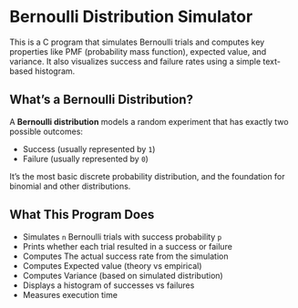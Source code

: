 # Bernoulli Distribution Simulator

This is a C program that simulates Bernoulli trials and computes key properties like PMF (probability mass function), expected value, and variance. It also visualizes success and failure rates using a simple text-based histogram.

## What’s a Bernoulli Distribution?

A **Bernoulli distribution** models a random experiment that has exactly two possible outcomes:
- Success (usually represented by `1`)
- Failure (usually represented by `0`)

It’s the most basic discrete probability distribution, and the foundation for binomial and other distributions.

## What This Program Does

- Simulates `n` Bernoulli trials with success probability `p`  
- Prints whether each trial resulted in a success or failure  
- Computes The actual success rate from the simulation  
- Computes Expected value (theory vs empirical)
- Computes Variance (based on simulated distribution)  
- Displays a histogram of successes vs failures  
- Measures execution time  
